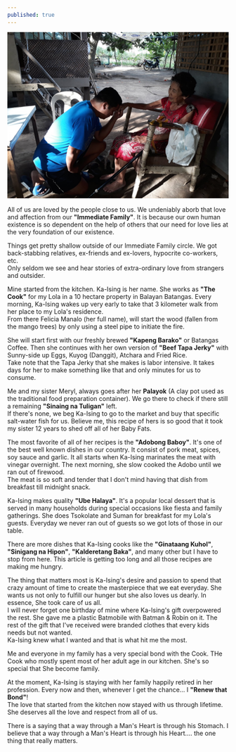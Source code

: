 ```yaml
---
published: true
---
```

![Kitchen](/images/Ka-Ising.jpg)

All of us are loved by the people close to us. We undeniably aborb that love and affection from our **"Immediate Family"**. It is because our own human existence is so dependent on the help of others that our need for love lies at the very foundation of our existence.

Things get pretty shallow outside of our Immediate Family circle. We got back-stabbing relatives, ex-friends and ex-lovers, hypocrite co-workers, etc.   
Only seldom we see and hear stories of extra-ordinary love from strangers and outsider. 

Mine started from the kitchen. Ka-Ising is her name. She works as **"The Cook"** for my Lola in a 10 hectare property in Balayan Batangas. Every morning, Ka-Ising wakes up very early to take that 3 kilometer walk from her place to my Lola's residence.   
From there Felicia Manalo (her full name), will start the wood (fallen from the mango trees) by only using a steel pipe to initiate the fire.

She will start first with our freshly brewed **"Kapeng Barako"** or Batangas Coffee. Then she continues with her own version of **"Beef Tapa Jerky"** with Sunny-side up Eggs, Kuyog (Danggit), Atchara and Fried Rice.   
Take note that the Tapa Jerky that she makes is labor intensive. It takes days for her to make something like that and only minutes for us to consume.

Me and my sister Meryl, always goes after her **Palayok** (A clay pot used as the traditional food preparation container). We go there to check if there still a remaining **"Sinaing na Tuligan"** left.   
If there's none, we beg Ka-Ising to go to the market and buy that specific salt-water fish for us. Believe me, this recipe of hers is so good that it took my sister 12 years to shed off all of her Baby Fats.

The most favorite of all of her recipes is the **"Adobong Baboy"**. It's one of the best well known dishes in our country. It consist of pork meat, spices, soy sauce and garlic. It all starts when Ka-Ising marinates the meat with vinegar overnight. The next morning, she slow cooked the Adobo until we ran out of firewood.   
The meat is so soft and tender that I don't mind having that dish from breakfast till midnight snack. 

Ka-Ising makes quality **"Ube Halaya"**. It's a popular local dessert that is served in many households during special occasions like fiesta and family gatherings. She does Tsokolate and Suman for breakfast for my Lola's guests. Everyday we never ran out of guests so we got lots of those in our table. 

There are more dishes that Ka-Ising cooks like the **"Ginataang Kuhol"**, **"Sinigang na Hipon"**, **"Kalderetang Baka"**, and many other but I have to stop from here. This article is getting too long and all those recipes are making me hungry. 

The thing that matters most is Ka-Ising's desire and passion to spend that crazy amount of time to create the masterpiece that we eat everyday. She wants us not only to fulfill our hunger but she also loves us dearly. In essence, She took care of us all.  
I will never forget one birthday of mine where Ka-Ising's gift overpowered the rest. She gave me a plastic Batmobile with Batman & Robin on it. The rest of the gift that I've received were branded clothes that every kids needs but not wanted.   
Ka-Ising knew what I wanted and that is what hit me the most.

Me and everyone in my family has a very special bond with the Cook. THe Cook who mostly spent most of her adult age in our kitchen. She's so special that She become family. 

At the moment, Ka-Ising is staying with her family happily retired in her profession. Every now and then, whenever I get the chance... I **"Renew that Bond"**!   
The love that started from the kitchen now stayed with us through lifetime. She deserves all the love and respect from all of us.

There is a saying that a way through a Man's Heart is through his Stomach. I believe that a way through a Man's Heart is through his Heart.... the one thing that really matters. 